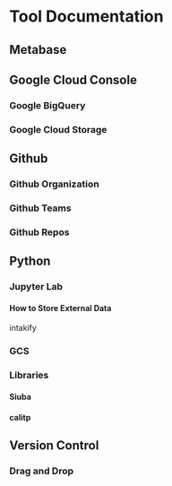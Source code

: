 # Tool Documentation
## Metabase
## Google Cloud Console
### Google BigQuery
### Google Cloud Storage
## Github
### Github Organization
### Github Teams
### Github Repos
## Python
### Jupyter Lab
#### How to Store External Data
intakify
### GCS
### Libraries
#### Siuba
#### calitp
## Version Control
### Drag and Drop
